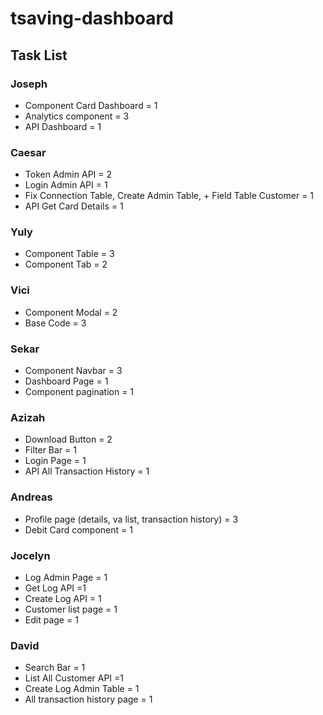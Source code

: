 # tsaving-dashboard

## Task List

### Joseph
- Component Card Dashboard = 1 
- Analytics component = 3 
- API Dashboard = 1

### Caesar
- Token Admin API = 2
- Login Admin API = 1
- Fix Connection Table, Create Admin Table, + Field Table Customer = 1
- API Get Card Details = 1

### Yuly
- Component Table = 3
- Component Tab = 2

### Vici
- Component Modal = 2
- Base Code = 3

### Sekar
- Component Navbar = 3
- Dashboard Page = 1
- Component pagination = 1

### Azizah
- Download Button = 2
- Filter Bar = 1
- Login Page = 1
- API All Transaction History = 1

### Andreas
- Profile page (details, va list, transaction history) = 3
- Debit Card component = 1

### Jocelyn
- Log Admin Page = 1
- Get Log API =1 
- Create Log API = 1
- Customer list page = 1
- Edit page = 1

### David
- Search Bar = 1
- List All Customer API =1
- Create Log Admin Table = 1
- All transaction history page = 1

